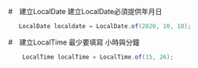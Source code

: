 #　建立LocalDate
建立LocalDate必須提供年月日
```java
   LocalDate localdate = LocalDate.of(2020, 10, 18);
```
#　建立LocalTime 最少要填寫 小時與分鐘
```java
    LocalTime localTime = LocalTime.of(15, 26);
```
